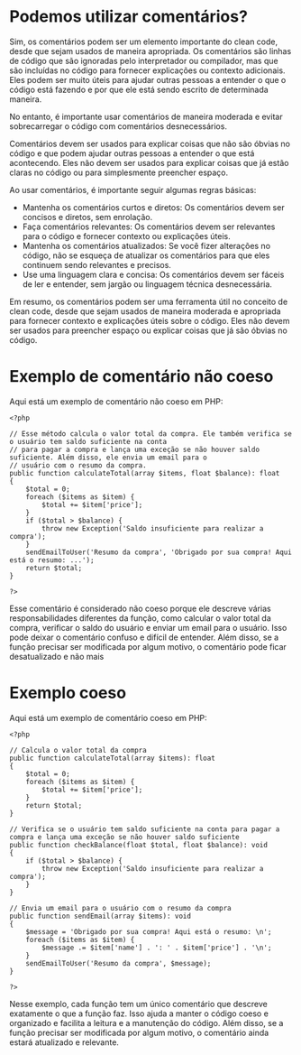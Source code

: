 # Podemos utilizar comentários?

Sim, os comentários podem ser um elemento importante do clean code, desde que sejam usados de maneira apropriada. Os comentários são linhas de código que são ignoradas pelo interpretador ou compilador, mas que são incluídas no código para fornecer explicações ou contexto adicionais. Eles podem ser muito úteis para ajudar outras pessoas a entender o que o código está fazendo e por que ele está sendo escrito de determinada maneira.

No entanto, é importante usar comentários de maneira moderada e evitar sobrecarregar o código com comentários desnecessários. 

Comentários devem ser usados para explicar coisas que não são óbvias no código e que podem ajudar outras pessoas a entender o que está acontecendo. Eles não devem ser usados para explicar coisas que já estão claras no código ou para simplesmente preencher espaço.

Ao usar comentários, é importante seguir algumas regras básicas:

- Mantenha os comentários curtos e diretos: Os comentários devem ser concisos e diretos, sem enrolação.
- Faça comentários relevantes: Os comentários devem ser relevantes para o código e fornecer contexto ou explicações úteis.
- Mantenha os comentários atualizados: Se você fizer alterações no código, não se esqueça de atualizar os comentários para que eles continuem sendo relevantes e precisos.
- Use uma linguagem clara e concisa: Os comentários devem ser fáceis de ler e entender, sem jargão ou linguagem técnica desnecessária.

Em resumo, os comentários podem ser uma ferramenta útil no conceito de clean code, desde que sejam usados de maneira moderada e apropriada para fornecer contexto e explicações úteis sobre o código. Eles não devem ser usados para preencher espaço ou explicar coisas que já são óbvias no código.

# Exemplo de comentário não coeso
Aqui está um exemplo de comentário não coeso em PHP:

```
<?php

// Esse método calcula o valor total da compra. Ele também verifica se o usuário tem saldo suficiente na conta
// para pagar a compra e lança uma exceção se não houver saldo suficiente. Além disso, ele envia um email para o
// usuário com o resumo da compra.
public function calculateTotal(array $items, float $balance): float
{
    $total = 0;
    foreach ($items as $item) {
        $total += $item['price'];
    }
    if ($total > $balance) {
        throw new Exception('Saldo insuficiente para realizar a compra');
    }
    sendEmailToUser('Resumo da compra', 'Obrigado por sua compra! Aqui está o resumo: ...');
    return $total;
}

?>
```

Esse comentário é considerado não coeso porque ele descreve várias responsabilidades diferentes da função, como calcular o valor total da compra, verificar o saldo do usuário e enviar um email para o usuário. Isso pode deixar o comentário confuso e difícil de entender. Além disso, se a função precisar ser modificada por algum motivo, o comentário pode ficar desatualizado e não mais

# Exemplo coeso
Aqui está um exemplo de comentário coeso em PHP:

```
<?php

// Calcula o valor total da compra
public function calculateTotal(array $items): float
{
    $total = 0;
    foreach ($items as $item) {
        $total += $item['price'];
    }
    return $total;
}

// Verifica se o usuário tem saldo suficiente na conta para pagar a compra e lança uma exceção se não houver saldo suficiente
public function checkBalance(float $total, float $balance): void
{
    if ($total > $balance) {
        throw new Exception('Saldo insuficiente para realizar a compra');
    }
}

// Envia um email para o usuário com o resumo da compra
public function sendEmail(array $items): void
{
    $message = 'Obrigado por sua compra! Aqui está o resumo: \n';
    foreach ($items as $item) {
        $message .= $item['name'] . ': ' . $item['price'] . '\n';
    }
    sendEmailToUser('Resumo da compra', $message);
}

?>
```

Nesse exemplo, cada função tem um único comentário que descreve exatamente o que a função faz. Isso ajuda a manter o código coeso e organizado e facilita a leitura e a manutenção do código. Além disso, se a função precisar ser modificada por algum motivo, o comentário ainda estará atualizado e relevante.